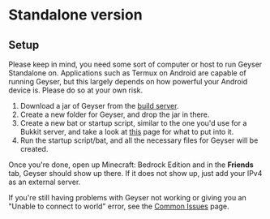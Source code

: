 # Standalone version
## Setup
Please keep in mind, you need some sort of computer or host to run Geyser Standalone on. Applications such as Termux on Android are capable of running Geyser, but this largely depends on how powerful your Android device is. Please do so at your own risk.

1. Download a jar of Geyser from the [build server](https://ci.nukkitx.com/job/Geyser/job/master/).
2. Create a new folder for Geyser, and drop the jar in there.
3. Create a new bat or startup script, similar to the one you'd use for a Bukkit server, and take a look at [this](https://github.com/GeyserMC/Geyser/wiki/Creating-a-Startup-Script) page for what to put into it.
4. Run the startup script/bat, and all the necessary files for Geyser will be created.

Once you're done, open up Minecraft: Bedrock Edition and in the **Friends** tab, Geyser should show up there. If it does not show up, just add your IPv4 as an external server. 

If you're still having problems with Geyser not working or giving you an "Unable to connect to world" error, see the [Common Issues](https://github.com/GeyserMC/Geyser/wiki/Common-Issues) page.